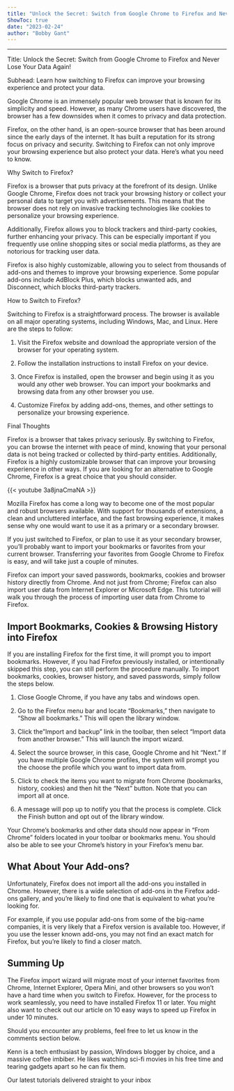 ```yaml
---
title: "Unlock the Secret: Switch from Google Chrome to Firefox and Never Lose Your Data Again!"
ShowToc: true 
date: "2023-02-24"
author: "Bobby Gant"
---
```

*****
Title: Unlock the Secret: Switch from Google Chrome to Firefox and Never Lose Your Data Again!

Subhead: Learn how switching to Firefox can improve your browsing experience and protect your data.

Google Chrome is an immensely popular web browser that is known for its simplicity and speed. However, as many Chrome users have discovered, the browser has a few downsides when it comes to privacy and data protection.

Firefox, on the other hand, is an open-source browser that has been around since the early days of the internet. It has built a reputation for its strong focus on privacy and security. Switching to Firefox can not only improve your browsing experience but also protect your data. Here’s what you need to know.

Why Switch to Firefox?

Firefox is a browser that puts privacy at the forefront of its design. Unlike Google Chrome, Firefox does not track your browsing history or collect your personal data to target you with advertisements. This means that the browser does not rely on invasive tracking technologies like cookies to personalize your browsing experience.

Additionally, Firefox allows you to block trackers and third-party cookies, further enhancing your privacy. This can be especially important if you frequently use online shopping sites or social media platforms, as they are notorious for tracking user data.

Firefox is also highly customizable, allowing you to select from thousands of add-ons and themes to improve your browsing experience. Some popular add-ons include AdBlock Plus, which blocks unwanted ads, and Disconnect, which blocks third-party trackers.

How to Switch to Firefox?

Switching to Firefox is a straightforward process. The browser is available on all major operating systems, including Windows, Mac, and Linux. Here are the steps to follow:

1. Visit the Firefox website and download the appropriate version of the browser for your operating system.

2. Follow the installation instructions to install Firefox on your device.

3. Once Firefox is installed, open the browser and begin using it as you would any other web browser. You can import your bookmarks and browsing data from any other browser you use.

4. Customize Firefox by adding add-ons, themes, and other settings to personalize your browsing experience.

Final Thoughts

Firefox is a browser that takes privacy seriously. By switching to Firefox, you can browse the internet with peace of mind, knowing that your personal data is not being tracked or collected by third-party entities. Additionally, Firefox is a highly customizable browser that can improve your browsing experience in other ways. If you are looking for an alternative to Google Chrome, Firefox is a great choice that you should consider.

{{< youtube 3a8jnaCmaNA >}} 



Mozilla Firefox has come a long way to become one of the most popular and robust browsers available. With support for thousands of extensions, a clean and uncluttered interface, and the fast browsing experience, it makes sense why one would want to use it as a primary or a secondary browser.
 
If you just switched to Firefox, or plan to use it as your secondary browser, you’ll probably want to import your bookmarks or favorites from your current browser. Transferring your favorites from Google Chrome to Firefox is easy, and will take just a couple of minutes.
 
Firefox can import your saved passwords, bookmarks, cookies and browser history directly from Chrome. And not just from Chrome; Firefox can also import user data from Internet Explorer or Microsoft Edge. This tutorial will walk you through the process of importing user data from Chrome to Firefox.
 
## Import Bookmarks, Cookies & Browsing History into Firefox
 
If you are installing Firefox for the first time, it will prompt you to import bookmarks. However, if you had Firefox previously installed, or intentionally skipped this step, you can still perform the procedure manually. To import bookmarks, cookies, browser history, and saved passwords, simply follow the steps below.
 
1. Close Google Chrome, if you have any tabs and windows open.
 
2. Go to the Firefox menu bar and locate “Bookmarks,” then navigate to “Show all bookmarks.” This will open the library window.
 

 
3. Click the”Import and backup” link in the toolbar, then select “Import data from another browser.” This will launch the import wizard.
 
4. Select the source browser, in this case, Google Chrome and hit “Next.” If you have multiple Google Chrome profiles, the system will prompt you the choose the profile which you want to import data from.
 
4. Click to check the items you want to migrate from Chrome (bookmarks, history, cookies) and then hit the “Next” button. Note that you can import all at once.
 
5. A message will pop up to notify you that the process is complete. Click the Finish button and opt out of the library window.
 
Your Chrome’s bookmarks and other data should now appear in “From Chrome” folders located in your toolbar or bookmarks menu. You should also be able to see your Chrome’s history in your Firefox’s menu bar.
 
## What About Your Add-ons?
 
Unfortunately, Firefox does not import all the add-ons you installed in Chrome. However, there is a wide selection of add-ons in the Firefox add-ons gallery, and you’re likely to find one that is equivalent to what you’re looking for.
 
For example, if you use popular add-ons from some of the big-name companies, it is very likely that a Firefox version is available too. However, if you use the lesser known add-ons, you may not find an exact match for Firefox, but you’re likely to find a closer match.
 
## Summing Up
 
The Firefox import wizard will migrate most of your internet favorites from Chrome, Internet Explorer, Opera Mini, and other browsers so you won’t have a hard time when you switch to Firefox. However, for the process to work seamlessly, you need to have installed Firefox 11 or later. You might also want to check out our article on 10 easy ways to speed up Firefox in under 10 minutes.
 
Should you encounter any problems, feel free to let us know in the comments section below.
 
Kenn is a tech enthusiast by passion, Windows blogger by choice, and a massive coffee imbiber. He likes watching sci-fi movies in his free time and tearing gadgets apart so he can fix them.
 
Our latest tutorials delivered straight to your inbox




